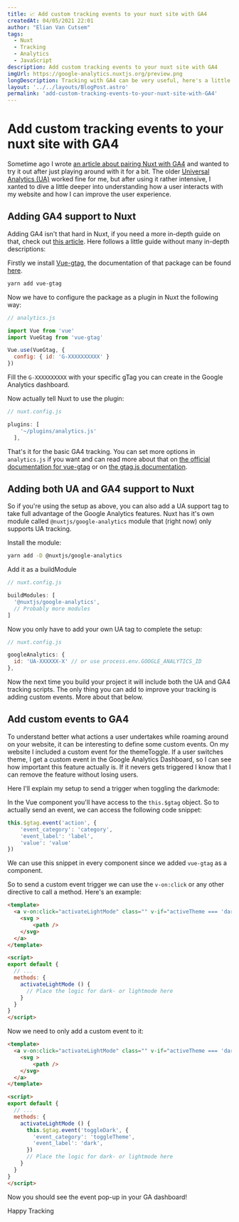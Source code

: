 ```yaml
---
title: 📈 Add custom tracking events to your nuxt site with GA4
createdAt: 04/05/2021 22:01
author: "Elian Van Cutsem"
tags:
  - Nuxt
  - Tracking
  - Analytics
  - JavaScript
description: Add custom tracking events to your nuxt site with GA4
imgUrl: https://google-analytics.nuxtjs.org/preview.png
longDescription: Tracking with GA4 can be very useful, here's a little guide on tracking things you find important with custom GA4 events in Nuxt
layout: '../../layouts/BlogPost.astro'
permalink: 'add-custom-tracking-events-to-your-nuxt-site-with-GA4'
---
```


# Add custom tracking events to your nuxt site with GA4

Sometime ago I wrote [an article about pairing Nuxt with GA4](<https://www.elian.codes/blog/adding-tracking-with-GA4-to-nuxt/>) and wanted to try it out after just playing around with it for a bit. The older [Universal Analytics (UA)](<https://support.google.com/analytics/answer/10269537?hl=en>) worked fine for me, but after using it rather intensive, I xanted to dive a little deeper into understanding how a user interacts with my website and how I can improve the user experience.

## Adding GA4 support to Nuxt

Adding GA4 isn't that hard in Nuxt, if you need a more in-depth guide on that, check out [this article](<https://www.elian.codes/blog/adding-tracking-with-GA4-to-nuxt/>). Here follows a little guide without many in-depth descriptions:

Firstly we install [Vue-gtag](<https://www.npmjs.com/package/vue-gtag>), the documentation of that package can be found [here](<https://matteo-gabriele.gitbook.io/vue-gtag/>).

```bash
yarn add vue-gtag
```

Now we have to configure the package as a plugin in Nuxt the following way:

```js
// analytics.js

import Vue from 'vue'
import VueGtag from 'vue-gtag'

Vue.use(VueGtag, {
  config: { id: 'G-XXXXXXXXXX' }
})
```

Fill the `G-XXXXXXXXXX` with your specific gTag you can create in the Google Analytics dashboard.

Now actually tell Nuxt to use the plugin:

```js
// nuxt.config.js

plugins: [
    '~/plugins/analytics.js'
  ],
```

That's it for the basic GA4 tracking. You can set more options in `analytics.js` if you want and can read more about that on [the official documentation for vue-gtag](<https://matteo-gabriele.gitbook.io/vue-gtag/>) or on [the gtag.js documentation](<https://developers.google.com/analytics/devguides/collection/gtagjs>).

## Adding both UA and GA4 support to Nuxt

So if you're using the setup as above, you can also add a UA support tag to take full advantage of the Google Analytics features. Nuxt has it's own module called `@nuxtjs/google-analytics` module that (right now) only supports UA tracking.

Install the module:

```bash
yarn add -D @nuxtjs/google-analytics
```

Add it as a buildModule

```js
// nuxt.config.js

buildModules: [
  '@nuxtjs/google-analytics',
  // Probably more modules
]
```

Now you only have to add your own UA tag to complete the setup:

```js
// nuxt.config.js

googleAnalytics: {
  id: 'UA-XXXXXX-X' // or use process.env.GOOGLE_ANALYTICS_ID
},
```

Now the next time you build your project it will include both the UA and GA4 tracking scripts. The only thing you can add to improve your tracking is adding custom events. More about that below.

## Add custom events to GA4

To understand better what actions a user undertakes while roaming around on your website, it can be interesting to define some custom events. On my website I included a custom event for the themeToggle. If a user switches theme, I get a custom event in the Google Analytics Dashboard, so I can see how important this feature actually is. If it nevers gets triggered I know that I can remove the feature without losing users.

Here I'll explain my setup to send a trigger when toggling the darkmode:

In the Vue component you'll have access to the `this.$gtag` object. So to actually send an event, we can access the following code snippet:

```js
this.$gtag.event('action', {
    'event_category': 'category',
    'event_label': 'label',
    'value': 'value'
})
```

We can use this snippet in every component since we added `vue-gtag` as a component.

So to send a custom event trigger we can use the `v-on:click` or any other directive to call a method. Here's an example:

```html
<template>
  <a v-on:click="activateLightMode" class="" v-if="activeTheme === 'dark'">
    <svg >
        <path />
    </svg>
  </a>
</template>

<script>
export default {
  // ...
  methods: {
    activateLightMode () {
      // Place the logic for dark- or lightmode here
    }
  }
}
</script>
```

Now we need to only add a custom event to it:

```html
<template>
  <a v-on:click="activateLightMode" class="" v-if="activeTheme === 'dark'">
    <svg >
        <path />
    </svg>
  </a>
</template>

<script>
export default {
  // ...
  methods: {
    activateLightMode () {
      this.$gtag.event('toggleDark', {
        'event_category': 'toggleTheme',
        'event_label': 'dark',
      })
      // Place the logic for dark- or lightmode here
    }
  }
}
</script>
```

Now you should see the event pop-up in your GA dashboard!

Happy Tracking

